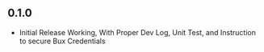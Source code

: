 ## 0.1.0
- Initial Release Working, With Proper Dev Log, Unit Test, and Instruction to secure Bux Credentials